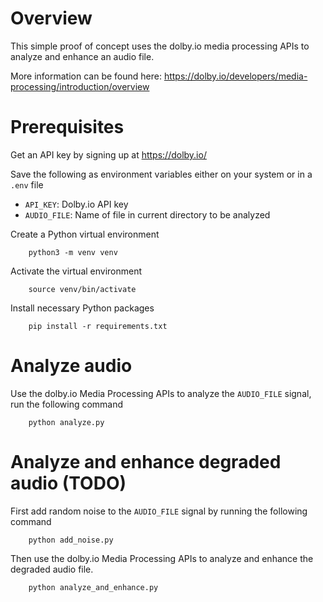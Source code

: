 # Overview

This simple proof of concept uses the dolby.io media processing APIs to analyze and enhance an audio file.

More information can be found here: https://dolby.io/developers/media-processing/introduction/overview

# Prerequisites

Get an API key by signing up at https://dolby.io/

Save the following as environment variables either on your system or in a `.env` file

- `API_KEY`: Dolby.io API key
- `AUDIO_FILE`: Name of file in current directory to be analyzed

Create a Python virtual environment

        python3 -m venv venv

Activate the virtual environment

        source venv/bin/activate

Install necessary Python packages

        pip install -r requirements.txt

# Analyze audio

Use the dolby.io Media Processing APIs to analyze the `AUDIO_FILE` signal, run the following command

        python analyze.py

# Analyze and enhance degraded audio (TODO)

First add random noise to the `AUDIO_FILE` signal by running the following command

        python add_noise.py

Then use the dolby.io Media Processing APIs to analyze and enhance the degraded audio file.

        python analyze_and_enhance.py
